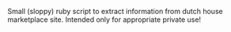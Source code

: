 Small (sloppy) ruby script to extract information from dutch house marketplace site. Intended only for appropriate private use!